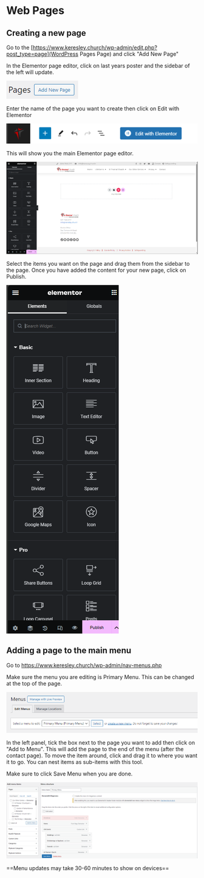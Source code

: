# Web Pages
## Creating a new page

Go to the [https://www.keresley.church/wp-admin/edit.php?post_type=page](WordPress Pages Page) and click "Add New Page" 

In the Elementor page editor, click on last years poster and the sidebar of the left will update. 

![Add New Page Button](newpagebutton.png)

Enter the name of the page you want to create then click on Edit with Elementor

![Edit with Elementor Button](editwithelementor.png)

This will show you the main Elementor page editor.

![Elementor Page Editor](newpageeditor.png)

Select the items you want on the page and drag them from the sidebar to the page. Once you have added the content for your new page, click on Publish.

![Elementor New Page Sidebar](elementornewpagesidebar.png)

## Adding a page to the main menu

Go to https://www.keresley.church/wp-admin/nav-menus.php

Make sure the menu you are editing is Primary Menu. This can be changed at the top of the page.

![Select Menu to Edit](selectmenu.png)

In the left panel, tick the box next to the page you want to add then click on "Add to Menu". This will add the page to the end of the menu (after the contact page). To move the item around, click and drag it to where you want it to go. You can nest items as sub-items with this tool.

Make sure to click Save Menu when you are done.

![Menu Editor](menueditor.png)

==Menu updates may take 30-60 minutes to show on devices==